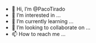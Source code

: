 - 👋 Hi, I’m @PacoTirado
- 👀 I’m interested in ...
- 🌱 I’m currently learning ...
- 💞️ I’m looking to collaborate on ...
- 📫 How to reach me ...

<!---
PacoTirado/PacoTirado is a ✨ special ✨ repository because its `README.md` (this file) appears on your GitHub profile.
You can click the Preview link to take a look at your changes.
--->

